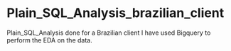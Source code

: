 # Plain_SQL_Analysis_brazilian_client
Plain_SQL_Analysis done for a Brazilian client
I have used Bigquery to perform the EDA on the data.
